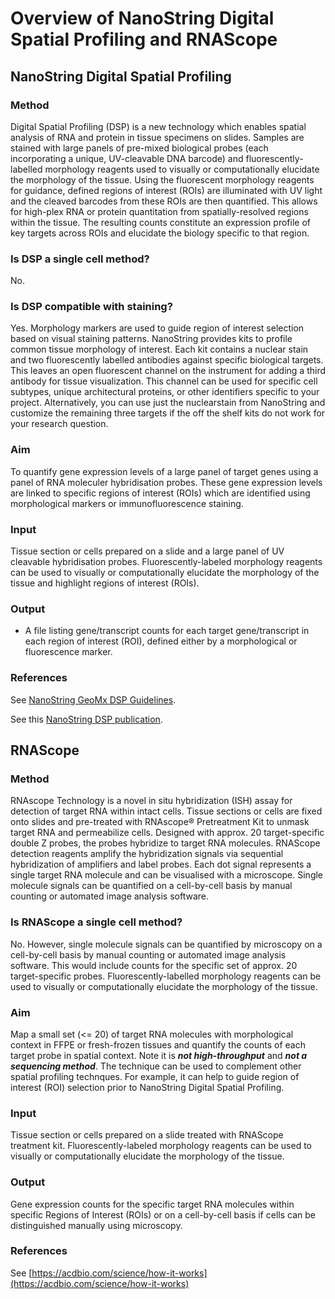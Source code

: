 # Overview of NanoString Digital Spatial Profiling and RNAScope

## NanoString Digital Spatial Profiling

### Method

Digital Spatial Profiling (DSP) is a new technology which enables spatial analysis of RNA and protein in tissue specimens on slides. Samples are
stained with large panels of pre-mixed biological probes (each incorporating a unique, UV-cleavable DNA barcode) and fluorescently-labelled
morphology reagents used to visually or computationally elucidate the morphology of the tissue. Using the fluorescent morphology reagents for
guidance, defined regions of interest (ROIs) are illuminated with UV light and the cleaved barcodes from these ROIs are then quantified.
This allows for high-plex RNA or protein quantitation from spatially-resolved regions within the tissue. The resulting counts constitute an
expression profile of key targets across ROIs and elucidate the biology specific to that region. 

### Is DSP a single cell method?

No.

### Is DSP compatible with staining?

Yes. Morphology markers are used to guide region of interest selection based on visual staining patterns. NanoString provides kits to profile
common tissue morphology of interest. Each kit contains a nuclear stain and two fluorescently labelled antibodies against specific biological
targets. This leaves an open fluorescent channel on the instrument for adding a third antibody for tissue visualization. This channel can be used
for specific cell subtypes, unique architectural proteins, or other identifiers specific to your project. Alternatively, you can use just the
nuclearstain from NanoString and customize the remaining three targets if the off the shelf kits do not work for your research question.

### Aim

To quantify gene expression levels of a large panel of target genes using a panel of RNA moleculer hybridisation probes. These gene expression levels
are linked to specific regions of interest (ROIs) which are identified using morphological markers or immunofluorescence staining.

### Input

Tissue section or cells prepared on a slide and a large panel of UV cleavable hybridisation probes. Fluorescently-labeled morphology reagents can
be used to visually or computationally elucidate the morphology of the tissue and highlight regions of interest (ROIs).

### Output

- A file listing gene/transcript counts for each target gene/transcript in each region of interest (ROI), defined either by a morphological or
  fluorescence marker.

### References

See [NanoString GeoMx DSP Guidelines](https://www.nanostring.com/wp-content/uploads/2020/12/MAN-10108-01_GeoMx_DSP_Experimental_Design_Guideline.pdf).

See this [NanoString DSP publication](https://www.nature.com/articles/s41586-021-03570-8).

## RNAScope

### Method

RNAscope Technology is a novel in situ hybridization (ISH) assay for detection of target RNA within intact cells. Tissue sections or cells are
fixed onto slides and pre-treated with RNAscope® Pretreatment Kit to unmask target RNA and permeabilize cells. Designed with approx.
20 target-specific double Z probes, the probes hybridize to target RNA molecules. RNAScope detection reagents amplify the  hybridization signals
via sequential hybridization of amplifiers and label probes. Each dot signal represents a single target RNA molecule and can be visualised with
a microscope. Single molecule signals can be quantified on a cell-by-cell basis by manual counting or automated image analysis software.

### Is RNAScope a single cell method?

No. However, single molecule signals can be quantified by microscopy on a cell-by-cell basis by manual counting or automated image analysis software.
This would include counts for the specific set of approx. 20 target-specific probes. Fluorescently-labelled morphology reagents can be used to
visually or computationally elucidate the morphology of the tissue.

### Aim

Map a small set (<= 20) of target RNA molecules with morphological context in FFPE or fresh-frozen tissues and quantify the counts of each target
probe in spatial context. Note it is ***not high-throughput*** and ***not a sequencing method***. The technique can be used to complement other spatial profiling
technques. For example, it can help to guide region of interest (ROI) selection prior to NanoString Digital Spatial Profiling. 

### Input

Tissue section or cells prepared on a slide treated with RNAScope treatment kit. Fluorescently-labeled morphology reagents can be used to
visually or computationally elucidate the morphology of the tissue.

### Output

Gene expression counts for the specific target RNA molecules within specific Regions of Interest (ROIs) or on a cell-by-cell basis if cells can
be distinguished manually using microscopy.

### References

See [https://acdbio.com/science/how-it-works](https://acdbio.com/science/how-it-works)
